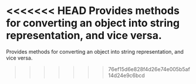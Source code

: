 <<<<<<< HEAD
Provides methods for converting an object into string representation, and vice versa.
=======
Provides methods for converting an object into string representation, and vice versa.
>>>>>>> 76ef15d6e828f4d26e74e005b5af14d24e9c6bcd
